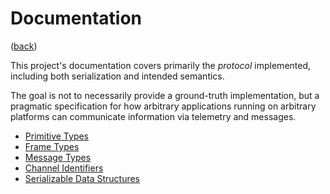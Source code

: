 <!--
    =====================================
    generator=datazen
    version=2.0.0
    hash=23402d4bc292cb94dfbb4c6b2ee1a0a6
    =====================================
-->

# Documentation

([back](../README.md#documentation))

This project's documentation covers primarily the _protocol_ implemented,
including both serialization and intended semantics.

The goal is not to necessarily provide a ground-truth implementation, but a
pragmatic specification for how arbitrary applications running on arbitrary
platforms can communicate information via telemetry and messages.

* [Primitive Types](primitive.md)
* [Frame Types](message.md)
* [Message Types](message_type.md)
* [Channel Identifiers](channel_identifier.md)
* [Serializable Data Structures](serializable.md)
